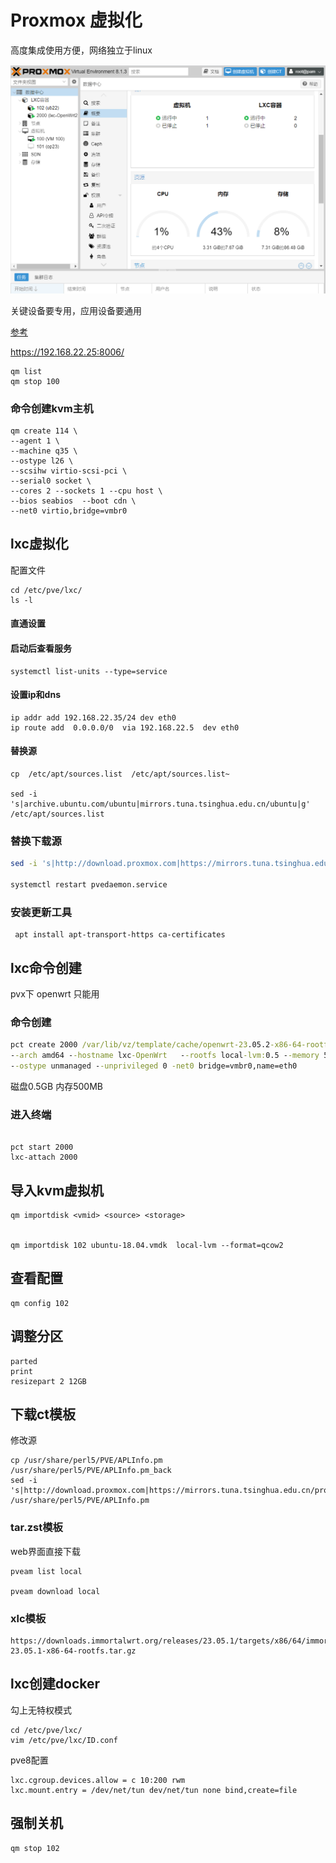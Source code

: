 # Proxmox  虚拟化

高度集成使用方便，网络独立于linux

![](./imgs/pve.png)

关键设备要专用，应用设备要通用

[参考](https://pve-doc-cn.readthedocs.io/zh-cn/latest/chapter_pveceph/index.html)

https://192.168.22.25:8006/

```
qm list 
qm stop 100
```



### 命令创建kvm主机

```
qm create 114 \
--agent 1 \
--machine q35 \
--ostype l26 \
--scsihw virtio-scsi-pci \
--serial0 socket \
--cores 2 --sockets 1 --cpu host \
--bios seabios  --boot cdn \
--net0 virtio,bridge=vmbr0
```





## lxc虚拟化

配置文件

```
cd /etc/pve/lxc/
ls -l
```

#### 直通设置



#### 启动后查看服务

```
systemctl list-units --type=service
```

#### 设置ip和dns

```
ip addr add 192.168.22.35/24 dev eth0
ip route add  0.0.0.0/0  via 192.168.22.5  dev eth0

```



#### 替换源

```
cp  /etc/apt/sources.list  /etc/apt/sources.list~

sed -i 's|archive.ubuntu.com/ubuntu|mirrors.tuna.tsinghua.edu.cn/ubuntu|g' /etc/apt/sources.list

```



### 替换下载源

```bash
sed -i 's|http://download.proxmox.com|https://mirrors.tuna.tsinghua.edu.cn/proxmox|g' /usr/share/perl5/PVE/APLInfo.pm  

systemctl restart pvedaemon.service
```

### 安装更新工具

```
 apt install apt-transport-https ca-certificates
```





## lxc命令创建

pvx下  openwrt 只能用

### 命令创建

```cmd
pct create 2000 /var/lib/vz/template/cache/openwrt-23.05.2-x86-64-rootfs.tar.gz \
--arch amd64 --hostname lxc-OpenWrt   --rootfs local-lvm:0.5 --memory 500 -swap 0 --cores 2 \
--ostype unmanaged --unprivileged 0 -net0 bridge=vmbr0,name=eth0

```

磁盘0.5GB  内存500MB  

### 进入终端

```

pct start 2000  
lxc-attach 2000 
```





## 导入kvm虚拟机



```
qm importdisk <vmid> <source> <storage>


qm importdisk 102 ubuntu-18.04.vmdk  local-lvm --format=qcow2

```

## 查看配置

```
qm config 102
```





## 调整分区

```
parted
print
resizepart 2 12GB
```





## 下载ct模板

修改源

```
cp /usr/share/perl5/PVE/APLInfo.pm /usr/share/perl5/PVE/APLInfo.pm_back
sed -i 's|http://download.proxmox.com|https://mirrors.tuna.tsinghua.edu.cn/proxmox|g' /usr/share/perl5/PVE/APLInfo.pm
```



### tar.zst模板

web界面直接下载

```
pveam list local 

pveam download local  
```

### xlc模板

```
https://downloads.immortalwrt.org/releases/23.05.1/targets/x86/64/immortalwrt-23.05.1-x86-64-rootfs.tar.gz
```



## lxc创建docker

勾上无特权模式

 ```
cd /etc/pve/lxc/
vim /etc/pve/lxc/ID.conf
 ```

pve8配置

```
lxc.cgroup.devices.allow = c 10:200 rwm
lxc.mount.entry = /dev/net/tun dev/net/tun none bind,create=file
```



## 强制关机

```
qm stop 102
```

